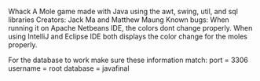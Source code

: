 Whack A Mole game made with Java using the awt, swing, util, and sql libraries
Creators: Jack Ma and Matthew Maung
Known bugs: When running it on Apache Netbeans IDE, the colors dont change properly. When using IntelliJ and Eclipse IDE both displays the color change for the moles properly. 

For the database to work make sure these information match:
port = 3306
username = root
database = javafinal 
